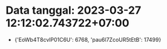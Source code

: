 # Data tanggal: 2023-03-27 12:12:02.743722+07:00

* {'EoWb4T8cvlP01C6U': 6768, 'pau6l7ZcoUR5tEtB': 17499}
